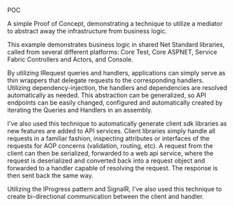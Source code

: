 POC

A simple Proof of Concept, demonstrating a technique to utilize a mediator to abstract away the infrastructure from business logic.

This example demonstrates business logic in shared Net Standard libraries, called from several different platforms:  Core Test, Core ASPNET, Service Fabric Controllers and Actors, and Console.

By utilizing IRequest<TResponse> queries and handlers, applications can simply serve as thin wrappers that delegate requests to the corresponding handlers.  Utilizing dependency-injection, the handlers and dependencies are resolved automatically as needed.  This abstraction can be generalized, so API endpoints can be easily changed, configured and automatically created by iterating the Queries and Handlers in an assembly.

I've also used this technique to automatically generate client sdk libraries as new features are added to API services.  Client libraries simply handle all requests in a familiar fashion, inspecting attributes or interfaces of the requests for AOP concerns (validation, routing, etc).  A request from the client can then be serialized, forwarded to a web api service, where the request is deserialized and converted back into a request object and forwarded to a handler capable of resolving the request.  The response is then sent back the same way.

Utilizing the IProgress<T> pattern and SignalR, I've also used this technique to create bi-directional communication between the client and handler.
